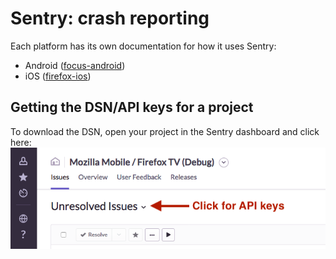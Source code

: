 # Sentry: crash reporting
Each platform has its own documentation for how it uses Sentry:
- Android ([focus-android](https://github.com/mozilla-mobile/focus-android/wiki/Crash-Reporting-with-Sentry))
- iOS ([firefox-ios](https://github.com/mozilla-mobile/firefox-ios/wiki/Crash-Reporting-with-Sentry))

## Getting the DSN/API keys for a project
To download the DSN, open your project in the Sentry dashboard and click here:
![Where to click to download the DSN](im/sentry_dsn_click.png)
